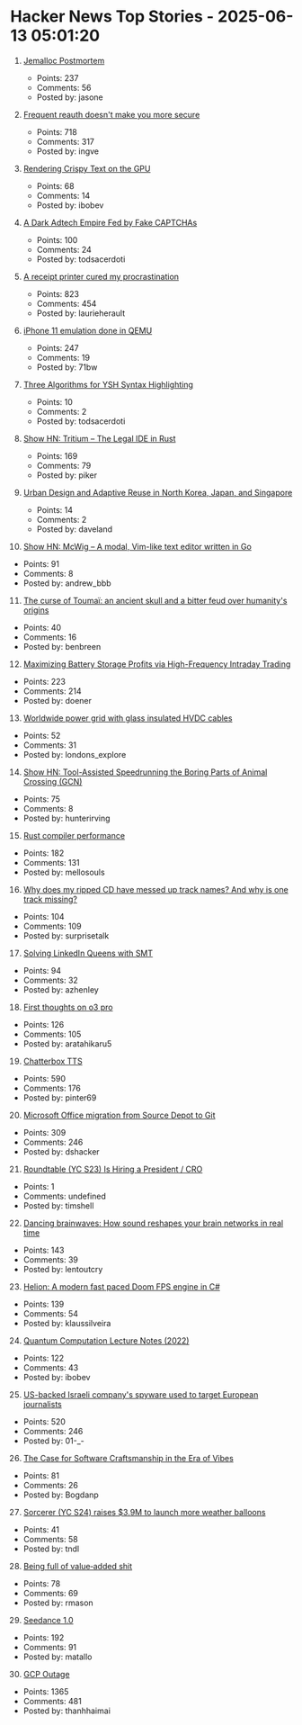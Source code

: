 # Hacker News Top Stories - 2025-06-13 05:01:20

1. [Jemalloc Postmortem](https://jasone.github.io/2025/06/12/jemalloc-postmortem/)
   - Points: 237
   - Comments: 56
   - Posted by: jasone

2. [Frequent reauth doesn't make you more secure](https://tailscale.com/blog/frequent-reath-security)
   - Points: 718
   - Comments: 317
   - Posted by: ingve

3. [Rendering Crispy Text on the GPU](https://osor.io/text)
   - Points: 68
   - Comments: 14
   - Posted by: ibobev

4. [A Dark Adtech Empire Fed by Fake CAPTCHAs](https://krebsonsecurity.com/2025/06/inside-a-dark-adtech-empire-fed-by-fake-captchas/)
   - Points: 100
   - Comments: 24
   - Posted by: todsacerdoti

5. [A receipt printer cured my procrastination](https://www.laurieherault.com/articles/a-thermal-receipt-printer-cured-my-procrastination)
   - Points: 823
   - Comments: 454
   - Posted by: laurieherault

6. [iPhone 11 emulation done in QEMU](https://github.com/ChefKissInc/QEMUAppleSilicon)
   - Points: 247
   - Comments: 19
   - Posted by: 71bw

7. [Three Algorithms for YSH Syntax Highlighting](https://github.com/oils-for-unix/oils.vim/blob/main/doc/algorithms.md)
   - Points: 10
   - Comments: 2
   - Posted by: todsacerdoti

8. [Show HN: Tritium – The Legal IDE in Rust](https://tritium.legal/preview)
   - Points: 169
   - Comments: 79
   - Posted by: piker

9. [Urban Design and Adaptive Reuse in North Korea, Japan, and Singapore](https://www.governance.fyi/p/adaptive-reuse-across-asia-singapores)
   - Points: 14
   - Comments: 2
   - Posted by: daveland

10. [Show HN: McWig – A modal, Vim-like text editor written in Go](https://github.com/firstrow/mcwig)
   - Points: 91
   - Comments: 8
   - Posted by: andrew_bbb

11. [The curse of Toumaï: an ancient skull and a bitter feud over humanity's origins](https://www.theguardian.com/science/2025/may/27/the-curse-of-toumai-ancient-skull-disputed-femur-feud-humanity-origins)
   - Points: 40
   - Comments: 16
   - Posted by: benbreen

12. [Maximizing Battery Storage Profits via High-Frequency Intraday Trading](https://arxiv.org/abs/2504.06932)
   - Points: 223
   - Comments: 214
   - Posted by: doener

13. [Worldwide power grid with glass insulated HVDC cables](https://omattos.com/2025/06/12/glass-hvdc-cables.html)
   - Points: 52
   - Comments: 31
   - Posted by: londons_explore

14. [Show HN: Tool-Assisted Speedrunning the Boring Parts of Animal Crossing (GCN)](https://github.com/hunterirving/pico-crossing)
   - Points: 75
   - Comments: 8
   - Posted by: hunterirving

15. [Rust compiler performance](https://kobzol.github.io/rust/rustc/2025/06/09/why-doesnt-rust-care-more-about-compiler-performance.html)
   - Points: 182
   - Comments: 131
   - Posted by: mellosouls

16. [Why does my ripped CD have messed up track names? And why is one track missing?](https://www.akpain.net/blog/inside-a-cd/)
   - Points: 104
   - Comments: 109
   - Posted by: surprisetalk

17. [Solving LinkedIn Queens with SMT](https://buttondown.com/hillelwayne/archive/solving-linkedin-queens-with-smt/)
   - Points: 94
   - Comments: 32
   - Posted by: azhenley

18. [First thoughts on o3 pro](https://www.latent.space/p/o3-pro)
   - Points: 126
   - Comments: 105
   - Posted by: aratahikaru5

19. [Chatterbox TTS](https://github.com/resemble-ai/chatterbox)
   - Points: 590
   - Comments: 176
   - Posted by: pinter69

20. [Microsoft Office migration from Source Depot to Git](https://danielsada.tech/blog/carreer-part-7-how-office-moved-to-git-and-i-loved-devex/)
   - Points: 309
   - Comments: 246
   - Posted by: dshacker

21. [Roundtable (YC S23) Is Hiring a President / CRO](https://www.ycombinator.com/companies/roundtable/jobs/wmPTI9F-president-cro-founding)
   - Points: 1
   - Comments: undefined
   - Posted by: timshell

22. [Dancing brainwaves: How sound reshapes your brain networks in real time](https://www.sciencedaily.com/releases/2025/06/250602155001.htm)
   - Points: 143
   - Comments: 39
   - Posted by: lentoutcry

23. [Helion: A modern fast paced Doom FPS engine in C#](https://github.com/Helion-Engine/Helion)
   - Points: 139
   - Comments: 54
   - Posted by: klaussilveira

24. [Quantum Computation Lecture Notes (2022)](https://math.mit.edu/~shor/435-LN/)
   - Points: 122
   - Comments: 43
   - Posted by: ibobev

25. [US-backed Israeli company's spyware used to target European journalists](https://apnews.com/article/spyware-italy-paragon-meloni-pegasus-f36dd32106f44398ee24001317ccf2bb)
   - Points: 520
   - Comments: 246
   - Posted by: 01-_-

26. [The Case for Software Craftsmanship in the Era of Vibes](https://zed.dev/blog/software-craftsmanship-in-the-era-of-vibes)
   - Points: 81
   - Comments: 26
   - Posted by: Bogdanp

27. [Sorcerer (YC S24) raises $3.9M to launch more weather balloons](https://www.axios.com/pro/climate-deals/2025/06/12/sorcerer-seed-weather-balloons)
   - Points: 41
   - Comments: 58
   - Posted by: tndl

28. [Being full of value‑added shit](https://feld.com/archives/2025/06/being-full-of-value%e2%80%91added-shit/)
   - Points: 78
   - Comments: 69
   - Posted by: rmason

29. [Seedance 1.0](https://seed.bytedance.com/en/seedance)
   - Points: 192
   - Comments: 91
   - Posted by: matallo

30. [GCP Outage](https://status.cloud.google.com/)
   - Points: 1365
   - Comments: 481
   - Posted by: thanhhaimai

